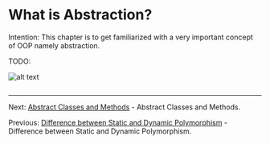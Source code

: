 # What is Abstraction?

Intention: This chapter is to get familiarized with a very important concept of OOP namely abstraction.

TODO:

![alt text](../../etc/oop/img.png "Img")

```java

```

<hr>

Next: [Abstract Classes and Methods](abstract-class-method.md "Abstract Classes and Methods") -
Abstract Classes and Methods.

Previous: [Difference between Static and Dynamic Polymorphism](stat-dyn-polymorph.md
"Difference between Static and Dynamic Polymorphism") -
Difference between Static and Dynamic Polymorphism.